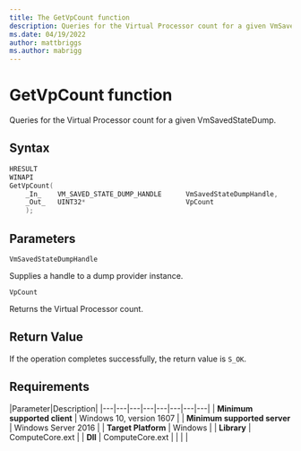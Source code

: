 ```yaml
---
title: The GetVpCount function
description: Queries for the Virtual Processor count for a given VmSavedStateDump.
ms.date: 04/19/2022
author: mattbriggs
ms.author: mabrigg
---
```


# GetVpCount function

Queries for the Virtual Processor count for a given VmSavedStateDump.

## Syntax

```C
HRESULT
WINAPI
GetVpCount(
    _In_    VM_SAVED_STATE_DUMP_HANDLE      VmSavedStateDumpHandle,
    _Out_   UINT32*                         VpCount
    );
```

## Parameters

`VmSavedStateDumpHandle`

Supplies a handle to a dump provider instance.

`VpCount`

Returns the Virtual Processor count.

## Return Value

If the operation completes successfully, the return value is `S_OK`.

## Requirements

|Parameter|Description|
|---|---|---|---|---|---|---|---|
| **Minimum supported client** | Windows 10, version 1607 |
| **Minimum supported server** | Windows Server 2016 |
| **Target Platform** | Windows |
| **Library** | ComputeCore.ext |
| **Dll** | ComputeCore.ext |
|    |    |